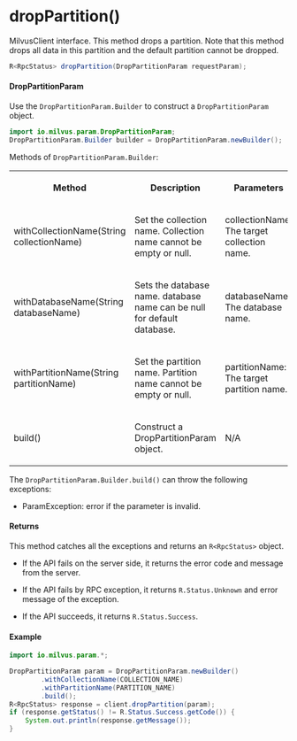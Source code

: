 # dropPartition()

MilvusClient interface. This method drops a partition. Note that this method drops all data in this partition and the default partition cannot be dropped.

```java
R<RpcStatus> dropPartition(DropPartitionParam requestParam);
```

#### DropPartitionParam

Use the `DropPartitionParam.Builder` to construct a `DropPartitionParam` object.

```java
import io.milvus.param.DropPartitionParam;
DropPartitionParam.Builder builder = DropPartitionParam.newBuilder();
```

Methods of `DropPartitionParam.Builder`:

<table>
    <tr>
        <th><p>Method</p></th>
        <th><p>Description</p></th>
        <th><p>Parameters</p></th>
    </tr>
    <tr>
        <td><p>withCollectionName(String collectionName)</p></td>
        <td><p>Set the collection name. Collection name cannot be empty or null.</p></td>
        <td><p>collectionName: The target collection name.</p></td>
    </tr>
    <tr>
        <td><p>withDatabaseName(String databaseName)</p></td>
        <td><p>Sets the database name. database name can be null for default database.</p></td>
        <td><p>databaseName: The database name.</p></td>
    </tr>
    <tr>
        <td><p>withPartitionName(String partitionName)</p></td>
        <td><p>Set the partition name. Partition name cannot be empty or null.</p></td>
        <td><p>partitionName: The target partition name.</p></td>
    </tr>
    <tr>
        <td><p>build()</p></td>
        <td><p>Construct a DropPartitionParam object.</p></td>
        <td><p>N/A</p></td>
    </tr>
</table>

The `DropPartitionParam.Builder.build()` can throw the following exceptions:

- ParamException: error if the parameter is invalid.

#### Returns

This method catches all the exceptions and returns an `R<RpcStatus>` object.

- If the API fails on the server side, it returns the error code and message from the server.

- If the API fails by RPC exception, it returns `R.Status.Unknown` and error message of the exception.

- If the API succeeds, it returns `R.Status.Success`.

#### Example

```java
import io.milvus.param.*;

DropPartitionParam param = DropPartitionParam.newBuilder()
        .withCollectionName(COLLECTION_NAME)
        .withPartitionName(PARTITION_NAME)
        .build();
R<RpcStatus> response = client.dropPartition(param);
if (response.getStatus() != R.Status.Success.getCode()) {
    System.out.println(response.getMessage());
}
```
